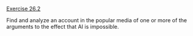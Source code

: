 [Exercise 26.2](ex_2/)

Find and analyze an account in the popular media of one or more of the
arguments to the effect that AI is impossible.
